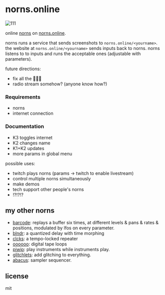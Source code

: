 # norns.online

![111](https://user-images.githubusercontent.com/6550035/99736745-c470c180-2a7b-11eb-80d4-e9b2a02167cf.png)

online [norns](https://monome.org/docs/norns/) on [norns.online](https://norns.online).

norns runs a service that sends screenshots to `norns.online/<yourname>`. the website at `norns.online/<yourname>` sends inputs back to norns. norns listens to to inputs and runs the acceptable ones (adjustable with parameters).

future directions:

- fix all the 🐛🐛🐛
- radio stream somehow? (anyone know how?)

### Requirements

- norns 
- internet connection

### Documentation 

- K3 toggles internet
- K2 changes name
- K1+K2 updates
- more params in global menu

possible uses:

- twitch plays norns (params -> twitch to enable livestream)
- control multiple norns simultaneously
- make demos
- tech support other people's norns
- !?!?!?

## my other norns

- [barcode](https://github.com/schollz/barcode): replays a buffer six times, at different levels & pans & rates & positions, modulated by lfos on every parameter.
- [blndr](https://github.com/schollz/blndr): a quantized delay with time morphing
- [clcks](https://github.com/schollz/clcks): a tempo-locked repeater
- [oooooo](https://github.com/schollz/oooooo): digital tape loops
- [piwip](https://github.com/schollz/piwip): play instruments while instruments play.
- [glitchlets](https://github.com/schollz/glitchlets): 
add glitching to everything.
- [abacus](https://github.com/schollz/abacus): 
sampler sequencer.

## license

mit
